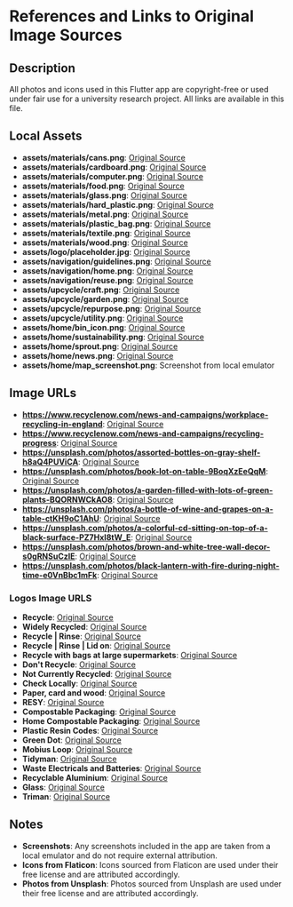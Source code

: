 
# References and Links to Original Image Sources

## Description
All photos and icons used in this Flutter app are copyright-free or used under fair use for a university research project. All links are available in this file.

## Local Assets
- **assets/materials/cans.png**: [Original Source](https://www.flaticon.com/free-icon/canned-food_2916038)
- **assets/materials/cardboard.png**: [Original Source](https://www.flaticon.com/free-icon/box_685388)
- **assets/materials/computer.png**: [Original Source](https://www.flaticon.com/free-icon/programming_6062646)
- **assets/materials/food.png**: [Original Source](https://www.flaticon.com/free-icon/groceries_1682360?related_id=1682360)
- **assets/materials/glass.png**: [Original Source](https://www.flaticon.com/free-icon/wine-bottles_3437507)
- **assets/materials/hard_plastic.png**: [Original Source](https://www.flaticon.com/free-icon/water-bottle_3239567)
- **assets/materials/metal.png**: [Original Source](https://www.flaticon.com/free-icon/metal_7263600)
- **assets/materials/plastic_bag.png**: [Original Source](https://www.flaticon.com/free-icon/poly-bag_11636731)
- **assets/materials/textile.png**: [Original Source](https://www.flaticon.com/free-icon/brand_7417603?term=clothes&related_id=7417603)
- **assets/materials/wood.png**: [Original Source](https://www.flaticon.com/free-icon/wood_928797)
- **assets/logo/placeholder.jpg**: [Original Source](https://unsplash.com/photos/green-leaf-on-white-background-_mUVHhvBYZ0)
- **assets/navigation/guidelines.png**: [Original Source](https://www.flaticon.com/free-icon/book_5372175)
- **assets/navigation/home.png**: [Original Source](https://www.flaticon.com/free-icon/home_263115)
- **assets/navigation/reuse.png**: [Original Source](https://www.flaticon.com/free-icon/recycle_2089548)
- **assets/upcycle/craft.png**: [Original Source](https://www.flaticon.com/free-icon/painting_2722245)
- **assets/upcycle/garden.png**: [Original Source](https://www.flaticon.com/free-icon/gardening_1973857)
- **assets/upcycle/repurpose.png**: [Original Source](https://www.flaticon.com/free-icon/recycle-bottle_4229097)
- **assets/upcycle/utility.png**: [Original Source](https://www.flaticon.com/free-icon/drill_2670523)
- **assets/home/bin_icon.png**: [Original Source](https://www.flaticon.com/free-icon/recycle-bin_2514438)
- **assets/home/sustainability.png**: [Original Source](https://www.flaticon.com/free-icon/planet-earth_1598431)
- **assets/home/sprout.png**: [Original Source](https://www.flaticon.com/free-icon/epidemiology_9819536?term=community&page=1&position=43&origin=search&related_id=9819536)
- **assets/home/news.png**: [Original Source](https://www.flaticon.com/free-icon/newspaper_9453185?term=news&related_id=9453185)
- **assets/home/map_screenshot.png**: Screenshot from local emulator

## Image URLs
- **https://www.recyclenow.com/news-and-campaigns/workplace-recycling-in-england**: [Original Source](https://www.recyclenow.com/_next/image?url=https%3A%2F%2Fimages.ctfassets.net%2Ft5gtctpjc8ne%2F5h7umiE91u5mVtCacjBzmT%2Fc67dbc02d9a66616f61500af33813e96%2Frecycling_items.png&w=3840&q=75)
- **https://www.recyclenow.com/news-and-campaigns/recycling-progress**: [Original Source](https://www.recyclenow.com/_next/image?url=https%3A%2F%2Fimages.ctfassets.net%2Ft5gtctpjc8ne%2F58Xi58AkhUvTyMmBvsTsK1%2F9f6679b18968f8956ac2b69b1b883051%2FR5TC0823RW.jpg&w=3840&q=75)
- **https://unsplash.com/photos/assorted-bottles-on-gray-shelf-h8aQ4PUViCA**: [Original Source](https://images.unsplash.com/photo-1620676524838-7017c424120e?q=80&w=1954&auto=format&fit=crop&ixlib=rb-4.1.0&ixid=M3wxMjA3fDB8MHxwaG90by1wYWdlfHx8fGVufDB8fHx8fA%3D%3D)
- **https://unsplash.com/photos/book-lot-on-table-9BoqXzEeQqM**: [Original Source](https://unsplash.com/photos/book-lot-on-table-9BoqXzEeQqM)
- **https://unsplash.com/photos/a-garden-filled-with-lots-of-green-plants-BQORNWCkAO8**: [Original Source](https://images.unsplash.com/photo-1724969711806-7b2398c6f4ae?q=80&w=1180&auto=format&fit=crop&ixlib=rb-4.1.0&ixid=M3wxMjA3fDB8MHxwaG90by1wYWdlfHx8fGVufDB8fHx8fA%3D%3D)
- **https://unsplash.com/photos/a-bottle-of-wine-and-grapes-on-a-table-ctKH9oC1AhU**: [Original Source](https://unsplash.com/photos/a-bottle-of-wine-and-grapes-on-a-table-ctKH9oC1AhU)
- **https://unsplash.com/photos/a-colorful-cd-sitting-on-top-of-a-black-surface-PZ7HxI8tW_E**: [Original Source](https://unsplash.com/photos/a-colorful-cd-sitting-on-top-of-a-black-surface-PZ7HxI8tW_E)
- **https://unsplash.com/photos/brown-and-white-tree-wall-decor-s0gRNSuCzlE**: [Original Source](https://unsplash.com/photos/brown-and-white-tree-wall-decor-s0gRNSuCzlE)
- **https://unsplash.com/photos/black-lantern-with-fire-during-night-time-e0VnBbc1mFk**: [Original Source](https://unsplash.com/photos/black-lantern-with-fire-during-night-time-e0VnBbc1mFk)

### Logos Image URLS
- **Recycle**: [Original Source](https://www.recyclenow.com/_next/image?url=https%3A%2F%2Fimages.ctfassets.net%2Ft5gtctpjc8ne%2F2mHKN6BQlq48CmQ8TrI7fL%2F887f43e1f28099851d3a51b50a8274cf%2FRecycle.jpg&w=384&q=75)
- **Widely Recycled**: [Original Source](https://www.hants.gov.uk/-/media/Images/wasteandrecycling/widelyrecycled.jpg?h=258&iar=0&w=190&hash=CFEFC41D3E17CDF76257FDD2AFCADE30)
- **Recycle | Rinse**: [Original Source](https://www.recyclenow.com/_next/image?url=https%3A%2F%2Fimages.ctfassets.net%2Ft5gtctpjc8ne%2F2w4X4CvED59yi03MfUU5G8%2F275cd6a6d50e88f7808e8c5e452d87b8%2FRinse-Recycle.jpg&w=384&q=75)
- **Recycle | Rinse | Lid on**: [Original Source](https://www.recyclenow.com/_next/image?url=https%3A%2F%2Fimages.ctfassets.net%2Ft5gtctpjc8ne%2F1moeUZqvaIw9a2miHBwZZX%2Fd9d3ce26f01df8e2ef6a79a13e6a107d%2FLid-On-recycle.jpg&w=384&q=75)
- **Recycle with bags at large supermarkets**: [Original Source](https://www.recyclenow.com/_next/image?url=https%3A%2F%2Fimages.ctfassets.net%2Ft5gtctpjc8ne%2F4QLgB2llVM0iQnyNmSIqcW%2F38e1537f99b231907a1b6d066b5d03b0%2FDont-Recycle-at-Home.jpg&w=384&q=75)
- **Don't Recycle**: [Original Source](https://www.recyclenow.com/_next/image?url=https%3A%2F%2Fimages.ctfassets.net%2Ft5gtctpjc8ne%2F1qeZYTKb1rmHj2MRau2v1Y%2Fa273a20744e8fbe9319c5601a72c9b90%2FDont-Recycle.jpg&w=384&q=75)
- **Not Currently Recycled**: [Original Source](https://www.hants.gov.uk/-/media/Images/wasteandrecycling/notcurrentlyrecycled.jpg?h=258&iar=0&w=190&hash=F25571DEE186F806DD19C7DBB0771875)
- **Check Locally**: [Original Source](https://www.hants.gov.uk/-/media/Images/wasteandrecycling/checklocally.jpg?h=258&iar=0&w=190&hash=24112A5BCF61CEC7331F74DE71C3CEF9)
- **Paper, card and wood**: [Original Source](https://www.recycle-more.co.uk/images/forest-stewardship-v9re1e.jpg)
- **RESY**: [Original Source](https://www.recycle-more.co.uk/images/resy-w1l2qo.jpg)
- **Compostable Packaging**: [Original Source](https://www.recycle-more.co.uk/images/compostable-seedling-logo-8e9woh.png)
- **Home Compostable Packaging**: [Original Source](https://www.recycle-more.co.uk/images/ok-compost-home-symbol-g96dy7.png)
- **Plastic Resin Codes**: [Original Source](https://www.recycle-more.co.uk/images/plastic-resin-codes-small-ggssp6.jpg)
- **Green Dot**: [Original Source](https://www.recycle-more.co.uk/images/greendot_col_cmyk--use-clu412.jpg)
- **Mobius Loop**: [Original Source](https://www.recycle-more.co.uk/images/mobius-loop-x40lb8.jpg)
- **Tidyman**: [Original Source](https://www.recycle-more.co.uk/images/tidyman-66w1hd.png)
- **Waste Electricals and Batteries**: [Original Source](https://www.recycle-more.co.uk/images/wheelie-bin-dogmtj.jpg)
- **Recyclable Aluminium**: [Original Source](https://www.recycle-more.co.uk/images/aluminium-recycling-logo-3s2rvm.jpg)
- **Glass**: [Original Source](https://www.recycle-more.co.uk/images/glass-recycling-sp72l0.jpg)
- **Triman**: [Original Source](https://www.recycle-more.co.uk/images/triman-n3069n.png)

## Notes
- **Screenshots**: Any screenshots included in the app are taken from a local emulator and do not require external attribution.
- **Icons from Flaticon**: Icons sourced from Flaticon are used under their free license and are attributed accordingly.
- **Photos from Unsplash**: Photos sourced from Unsplash are used under their free license and are attributed accordingly.
